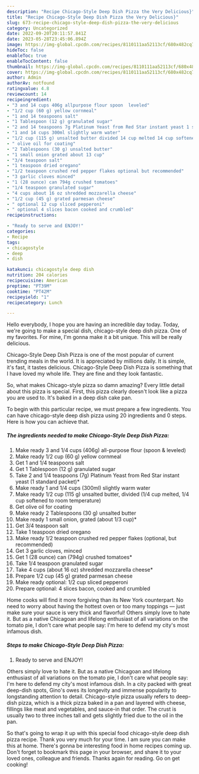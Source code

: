 ```yaml
---
description: "Recipe Chicago-Style Deep Dish Pizza the Very Delicious}"
title: "Recipe Chicago-Style Deep Dish Pizza the Very Delicious}"
slug: 673-recipe-chicago-style-deep-dish-pizza-the-very-delicious
category: Uncategorized
date: 2022-09-20T20:11:57.841Z
date: 2023-05-28T23:45:06.894Z
image: https://img-global.cpcdn.com/recipes/8110111aa52113cf/680x482cq70/chicago-style-deep-dish-pizza-recipe-main-photo.jpg
hideToc: false
enableToc: true
enableTocContent: false
thumbnail: https://img-global.cpcdn.com/recipes/8110111aa52113cf/680x482cq70/chicago-style-deep-dish-pizza-recipe-main-photo.jpg
cover: https://img-global.cpcdn.com/recipes/8110111aa52113cf/680x482cq70/chicago-style-deep-dish-pizza-recipe-main-photo.jpg
author: Admin
authorAv: notfound
ratingvalue: 4.8
reviewcount: 14
recipeingredient:
- "3 and 14 cups 406g allpurpose flour spoon  leveled"
- "1/2 cup (60 g) yellow cornmeal"
- "1 and 14 teaspoons salt"
- "1 Tablespoon (12 g) granulated sugar"
- "2 and 14 teaspoons 7g Platinum Yeast from Red Star instant yeast 1 standard packet"
- "1 and 14 cups 300ml slightly warm water"
- "1/2 cup (115 g) unsalted butter divided 14 cup melted 14 cup softened to room temperature"
- " olive oil for coating"
- "2 Tablespoons (30 g) unsalted butter"
- "1 small onion grated about 13 cup"
- "3/4 teaspoon salt"
- "1 teaspoon dried oregano"
- "1/2 teaspoon crushed red pepper flakes optional but recommended"
- "3 garlic cloves minced"
- "1 (28 ounce) can 794g crushed tomatoes"
- "1/4 teaspoon granulated sugar"
- "4 cups about 16 oz shredded mozzarella cheese"
- "1/2 cup (45 g) grated parmesan cheese"
- " optional 12 cup sliced pepperoni"
- " optional 4 slices bacon cooked and crumbled"
recipeinstructions:

- "Ready to serve and ENJOY!"
categories:
- Recipe
tags:
- chicagostyle
- deep
- dish

katakunci: chicagostyle deep dish 
nutrition: 204 calories
recipecuisine: American
preptime: "PT39M"
cooktime: "PT42M"
recipeyield: "1"
recipecategory: Lunch

---
```



Hello everybody, I hope you are having an incredible day today. Today, we're going to make a special dish, chicago-style deep dish pizza. One of my favorites. For mine, I'm gonna make it a bit unique. This will be really delicious.

Chicago-Style Deep Dish Pizza is one of the most popular of current trending meals in the world. It is appreciated by millions daily. It is simple, it's fast, it tastes delicious. Chicago-Style Deep Dish Pizza is something that I have loved my whole life. They are fine and they look fantastic.

So, what makes Chicago-style pizza so damn amazing? Every little detail about this pizza is special. First, this pizza clearly doesn&#39;t look like a pizza you are used to. It&#39;s baked in a deep dish cake pan.


To begin with this particular recipe, we must prepare a few ingredients. You can have chicago-style deep dish pizza using 20 ingredients and 0 steps. Here is how you can achieve that.

<!--inarticleads1-->

##### The ingredients needed to make Chicago-Style Deep Dish Pizza:

1. Make ready 3 and 1/4 cups (406g) all-purpose flour (spoon &amp; leveled)
1. Make ready 1/2 cup (60 g) yellow cornmeal
1. Get 1 and 1/4 teaspoons salt
1. Get 1 Tablespoon (12 g) granulated sugar
1. Take 2 and 1/4 teaspoons (7g) Platinum Yeast from Red Star instant yeast (1 standard packet)*
1. Make ready 1 and 1/4 cups (300ml) slightly warm water
1. Make ready 1/2 cup (115 g) unsalted butter, divided (1/4 cup melted, 1/4 cup softened to room temperature)
1. Get  olive oil for coating
1. Make ready 2 Tablespoons (30 g) unsalted butter
1. Make ready 1 small onion, grated (about 1/3 cup)*
1. Get 3/4 teaspoon salt
1. Take 1 teaspoon dried oregano
1. Make ready 1/2 teaspoon crushed red pepper flakes (optional, but recommended)
1. Get 3 garlic cloves, minced
1. Get 1 (28 ounce) can (794g) crushed tomatoes*
1. Take 1/4 teaspoon granulated sugar
1. Take 4 cups (about 16 oz) shredded mozzarella cheese*
1. Prepare 1/2 cup (45 g) grated parmesan cheese
1. Make ready  optional: 1/2 cup sliced pepperoni
1. Prepare  optional: 4 slices bacon, cooked and crumbled


Home cooks will find it more forgiving than its New York counterpart. No need to worry about having the hottest oven or too many toppings — just make sure your sauce is very thick and flavorful! Others simply love to hate it. But as a native Chicagoan and lifelong enthusiast of all variations on the tomato pie, I don&#39;t care what people say: I&#39;m here to defend my city&#39;s most infamous dish. 

<!--inarticleads2-->

##### Steps to make Chicago-Style Deep Dish Pizza:


1. Ready to serve and ENJOY!

Others simply love to hate it. But as a native Chicagoan and lifelong enthusiast of all variations on the tomato pie, I don&#39;t care what people say: I&#39;m here to defend my city&#39;s most infamous dish. In a city packed with great deep-dish spots, Gino&#39;s owes its longevity and immense popularity to longstanding attention to detail. Chicago-style pizza usually refers to deep-dish pizza, which is a thick pizza baked in a pan and layered with cheese, fillings like meat and vegetables, and sauce-in that order. The crust is usually two to three inches tall and gets slightly fried due to the oil in the pan. 

So that's going to wrap it up with this special food chicago-style deep dish pizza recipe. Thank you very much for your time. I am sure you can make this at home. There's gonna be interesting food in home recipes coming up. Don't forget to bookmark this page in your browser, and share it to your loved ones, colleague and friends. Thanks again for reading. Go on get cooking!
